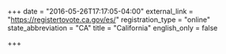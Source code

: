 +++
date = "2016-05-26T17:17:05-04:00"
external_link = "https://registertovote.ca.gov/es/"
registration_type = "online"
state_abbreviation = "CA"
title = "California"
english_only = false 


+++
